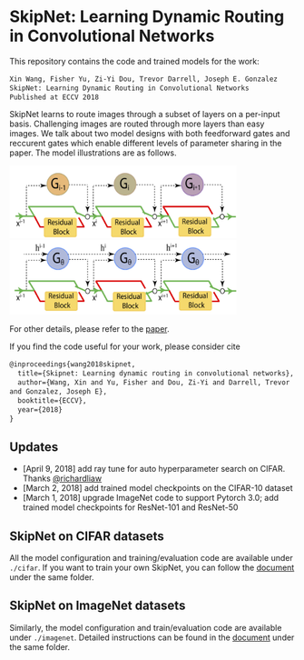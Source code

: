 # SkipNet: Learning Dynamic Routing in Convolutional Networks

This repository contains the code and trained models for the work:<br/>
```
Xin Wang, Fisher Yu, Zi-Yi Dou, Trevor Darrell, Joseph E. Gonzalez
SkipNet: Learning Dynamic Routing in Convolutional Networks 
Published at ECCV 2018
```

SkipNet learns to route images through a subset of layers on a per-input basis. Challenging images are routed through more
layers than easy images. We talk about two model designs with both feedforward gates and reccurent gates which enable 
different levels of parameter sharing in the paper.  The model illustrations are as follows.
<p float="left">
  <img src="figs/skipnet_ff_structure.jpg" width="400" alt="SkipNet with feedforward gates" />
  <img src="figs/skipnet_rnn_structure.jpg" width="400" alt="SkipNet with recurrent gates"  /> 
</p>

For other details, please refer to the [paper](https://arxiv.org/pdf/1711.09485.pdf).

If you find the code useful for your work, please consider cite

```
@inproceedings{wang2018skipnet,
  title={Skipnet: Learning dynamic routing in convolutional networks},
  author={Wang, Xin and Yu, Fisher and Dou, Zi-Yi and Darrell, Trevor and Gonzalez, Joseph E},
  booktitle={ECCV},
  year={2018}
}
``` 

## Updates 
* [April 9, 2018] add ray tune for auto hyperparameter search on CIFAR. Thanks [@richardliaw](https://github.com/richardliaw)
* [March 2, 2018] add trained model checkpoints on the CIFAR-10 dataset
* [March 1, 2018] upgrade ImageNet code to support Pytorch 3.0; add trained model checkpoints for ResNet-101 and ResNet-50


## SkipNet on CIFAR datasets
All the model configuration and training/evaluation code are available under `./cifar`. If you want to train your own 
SkipNet, you can follow the [document](cifar/README.md) under the same folder. 

## SkipNet on ImageNet datasets 
Similarly, the model configuration and train/evaluation code are available under `./imagenet`. Detailed instructions can
be found in the [document](imagenet/README.md) under the same folder. 




